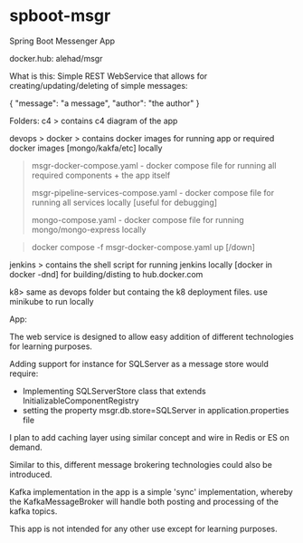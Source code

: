 # spboot-msgr
Spring Boot Messenger App

docker.hub: alehad/msgr

What is this:
Simple REST WebService that allows for creating/updating/deleting of simple messages:

{
   "message": "a message",
   "author": "the author"
}

Folders:
c4 > contains c4 diagram of the app

devops > docker > contains docker images for running app or required docker images [mongo/kakfa/etc] locally

  > msgr-docker-compose.yaml - docker compose file for running all required components + the app itself
  > 
  > msgr-pipeline-services-compose.yaml - docker compose file for running all services locally [useful for debugging]
  > 
  > mongo-compose.yaml - docker compose file for running mongo/mongo-express locally

  > docker compose -f msgr-docker-compose.yaml up [/down] 

jenkins > contains the shell script for running jenkins locally [docker in docker -dnd] for building/disting to hub.docker.com 

k8> same as devops folder but containg the k8 deployment files. use minikube to run locally

App:

The web service is designed to allow easy addition of different technologies for learning purposes.

Adding support for instance for SQLServer as a message store would require:
  * Implementing SQLServerStore class that extends InitializableComponentRegistry<IMessageStore>
  * setting the property msgr.db.store=SQLServer in application.properties file

I plan to add caching layer using similar concept and wire in Redis or ES on demand.

Similar to this, different message brokering technologies could also be introduced.

Kafka implementation in the app is a simple 'sync' implementation, whereby the KafkaMessageBroker will handle both posting
and processing of the kafka topics.

This app is not intended for any other use except for learning purposes.
